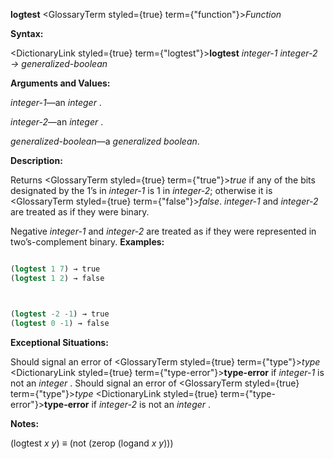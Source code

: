 **logtest** <GlossaryTerm styled={true} term={"function"}><i>Function</i></GlossaryTerm> 



**Syntax:** 



<DictionaryLink styled={true} term={"logtest"}><b>logtest</b></DictionaryLink> *integer-1 integer-2 → generalized-boolean* 



**Arguments and Values:** 



*integer-1*—an *integer* . 



*integer-2*—an *integer* . 



*generalized-boolean*—a *generalized boolean*. 



**Description:** 



Returns <GlossaryTerm styled={true} term={"true"}><i>true</i></GlossaryTerm> if any of the bits designated by the 1’s in *integer-1* is 1 in *integer-2*; otherwise it is <GlossaryTerm styled={true} term={"false"}><i>false</i></GlossaryTerm>. *integer-1* and *integer-2* are treated as if they were binary. 



Negative *integer-1* and *integer-2* are treated as if they were represented in two’s-complement binary. **Examples:**
```lisp

(logtest 1 7) → true 
(logtest 1 2) → false 



(logtest -2 -1) → true 
(logtest 0 -1) → false 

```
**Exceptional Situations:** 



Should signal an error of <GlossaryTerm styled={true} term={"type"}><i>type</i></GlossaryTerm> <DictionaryLink styled={true} term={"type-error"}><b>type-error</b></DictionaryLink> if *integer-1* is not an *integer* . Should signal an error of <GlossaryTerm styled={true} term={"type"}><i>type</i></GlossaryTerm> <DictionaryLink styled={true} term={"type-error"}><b>type-error</b></DictionaryLink> if *integer-2* is not an *integer* . 



**Notes:** 



(logtest *x y*) *≡* (not (zerop (logand *x y*))) 



